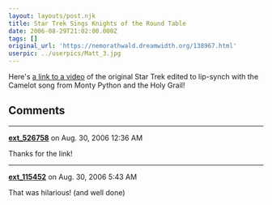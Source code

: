 ```yaml
---
layout: layouts/post.njk
title: Star Trek Sings Knights of the Round Table
date: 2006-08-29T21:02:00.000Z
tags: []
original_url: 'https://nemorathwald.dreamwidth.org/138967.html'
userpic: ../userpics/Matt_3.jpg
---
```

Here's [a link to a video](http://www.devilducky.com/media/48608/) of the original Star Trek edited to lip-synch with the Camelot song from Monty Python and the Holy Grail!

## Comments

---

**[ext_526758](https://www.dreamwidth.org/users/ext_526758)** on Aug. 30, 2006 12:36 AM

Thanks for the link!

---

**[ext_115452](https://www.dreamwidth.org/users/ext_115452)** on Aug. 30, 2006 5:43 AM

That was hilarious! (and well done)
